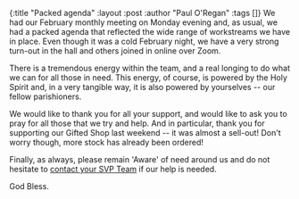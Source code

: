 {:title "Packed agenda"
 :layout :post
 :author "Paul O'Regan"
 :tags []}
We had our February monthly meeting on Monday evening and, as usual, we had a packed agenda that reflected the wide range of workstreams we have in place. Even though it was a cold February night, we have a very strong turn-out in the hall and others joined in online over Zoom.

There is a tremendous energy within the team, and a real longing to do what we can for all those in need. This energy, of course, is powered by the Holy Spirit and, in a very tangible way, it is also powered by yourselves -- our fellow parishioners.

We would like to thank you for all your support, and would like to ask you to pray for all those that we try and help. And in particular, thank you for supporting our Gifted Shop last weekend -- it was almost a sell-out! Don't worry though, more stock has already been ordered!

Finally, as always, please remain 'Aware' of need around us and do not hesitate to [contact your SVP Team](../../pages-output/contact/) if our help is needed.

God Bless.
